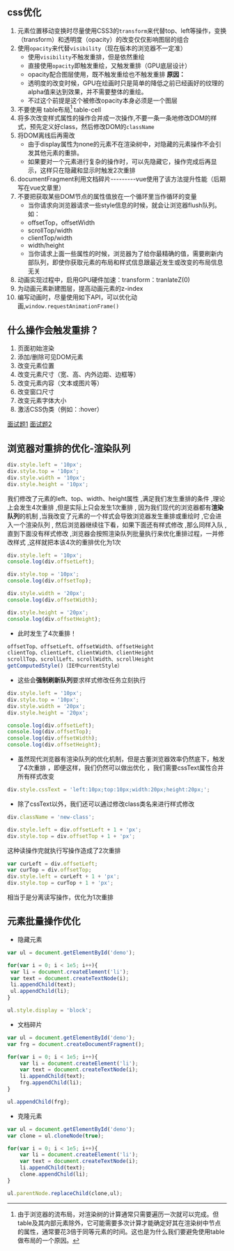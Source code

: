## css优化
1. 元素位置移动变换时尽量使用CSS3的`transform`来代替top、left等操作，变换（transform）和透明度（opacity）的改变仅仅影响图层的组合
2. 使用`opacity`来代替`visibility`（现在版本的浏览器不一定准）
    - 使用`visibility`不触发重排，但是依然重绘
    - 直接使用`opacity`即触发重绘，又触发重排（GPU底层设计）
    - opacity配合图层使用，既不触发重绘也不触发重排
    **原因：**
    - 透明度的改变时候，GPU在绘画时只是简单的降低之前已经画好的纹理的alpha值来达到效果，并不需要整体的重绘。
    - 不过这个前提是这个被修改opacity本身必须是一个图层
3. 不要使用 table布局[^1] table-cell
4. 将多次改变样式属性的操作合并成一次操作,不要一条一条地修改DOM的样式，预先定义好class，然后修改DOM的`className`
5. 将DOM离线后再需改
    - 由于display属性为none的元素不在渲染树中，对隐藏的元素操作不会引发其他元素的重排。
    - 如果要对一个元素进行复杂的操作时，可以先隐藏它，操作完成后再显示，这样只在隐藏和显示时触发2次重排
6. documentFragment利用文档碎片---------vue使用了该方法提升性能（后期写在vue文章里）
7. 不要把获取某些DOM节点的属性值放在一个循环里当作循环的变量
    - 当你请求向浏览器请求一些style信息的时候，就会让浏览器flush队列。如：
    - offsetTop，offsetWidth
    - scrollTop/width
    - clientTop/width
    - width/height
    - 当你请求上面一些属性的时候，浏览器为了给你最精确的值，需要刷新内部队列，即使你获取元素的布局和样式信息跟最近发生或改变的布局信息无关
8. 动画实现过程中，启用GPU硬件加速：transform：tranlateZ(0)
9. 为动画元素新建图层，提高动画元素的z-index
10. 编写动画时，尽量使用如下API，可以优化动画,`window.requestAnimationFrame()`


[^1]:由于浏览器的流布局，对渲染树的计算通常只需要遍历一次就可以完成。但table及其内部元素除外，它可能需要多次计算才能确定好其在渲染树中节点的属性，通常要花3倍于同等元素的时间。这也是为什么我们要避免使用table做布局的一个原因。

## 什么操作会触发重排？
1. 页面初始渲染
2. 添加/删除可见DOM元素
3. 改变元素位置
4. 改变元素尺寸（宽、高、内外边距、边框等）
5. 改变元素内容（文本或图片等）
6. 改变窗口尺寸
7. 改变元素字体大小
8. 激活CSS伪类（例如：:hover）

[面试题1](https://juejin.cn/post/7357288361236463657)
[面试题2](https://zhuanlan.zhihu.com/p/161468550)
## 浏览器对重排的优化-渲染队列
```js
div.style.left = '10px';
div.style.top = '10px';
div.style.width = '10px';
div.style.height = '10px';
```
我们修改了元素的left、top、width、height属性 ,满足我们发生重排的条件 ,理论上会发生4次重排 ,但是实际上只会发生1次重排 ,
因为我们现代的浏览器都有**渲染队列**的机制 ,当我改变了元素的一个样式会导致浏览器发生重排或重绘时 ,它会进入一个渲染队列 ,
然后浏览器继续往下看，如果下面还有样式修改 ,那么同样入队 ,直到下面没有样式修改 ,浏览器会按照渲染队列批量执行来优化重排过程，一并修改样式 ,这样就把本该4次的重排优化为1次

```js
div.style.left = '10px';
console.log(div.offsetLeft);

div.style.top = '10px';
console.log(div.offsetTop);

div.style.width = '20px';
console.log(div.offsetWidth);

div.style.height = '20px';
console.log(div.offsetHeight);
```
- 此时发生了4次重排！

```js
offsetTop、offsetLeft、offsetWidth、offsetHeight
clientTop、clientLeft、clientWidth、clientHeight
scrollTop、scrollLeft、scrollWidth、scrollHeight
getComputedStyle()（IE中currentStyle）
```
- 这些会**强制刷新队列**要求样式修改任务立刻执行

```js
div.style.left = '10px';
div.style.top = '10px';
div.style.width = '20px';
div.style.height = '20px';

console.log(div.offsetLeft);
console.log(div.offsetTop);
console.log(div.offsetWidth);
console.log(div.offsetHeight);
```
- 虽然现代浏览器有渲染队列的优化机制，但是古董浏览器效率仍然底下，触发了4次重排 ，即便这样，我们仍然可以做出优化 ，我们需要cssText属性合并所有样式改变
```js
div.style.cssText = 'left:10px;top:10px;width:20px;height:20px;';
```
- 除了cssText以外，我们还可以通过修改class类名来进行样式修改
```js
div.className = 'new-class';
```

```js
div.style.left = div.offsetLeft + 1 + 'px';
div.style.top = div.offsetTop + 1 + 'px';
```
这种读操作完就执行写操作造成了2次重排

```js
var curLeft = div.offsetLeft;
var curTop = div.offsetTop;
div.style.left = curLeft + 1 + 'px';
div.style.top = curTop + 1 + 'px';
```
相当于是分离读写操作，优化为1次重排

## 元素批量操作优化

- 隐藏元素
```js
var ul = document.getElementById('demo');

for(var i = 0; i < 1e5; i++){
 var li = document.createElement('li');
 var text = document.createTextNode(i);
 li.appendChild(text);
 ul.appendChild(li);
}

ul.style.display = 'block';
```

- 文档碎片
```js
var ul = document.getElementById('demo');
var frg = document.createDocumentFragment(); 

for(var i = 0; i < 1e5; i++){
    var li = document.createElement('li');
    var text = document.createTextNode(i);
    li.appendChild(text);
    frg.appendChild(li); 
}

ul.appendChild(frg); 
```

- 克隆元素
```js
var ul = document.getElementById('demo');
var clone = ul.cloneNode(true); 

for(var i = 0; i < 1e5; i++){
    var li = document.createElement('li');
    var text = document.createTextNode(i);
    li.appendChild(text);
    clone.appendChild(li); 
}

ul.parentNode.replaceChild(clone,ul);
```